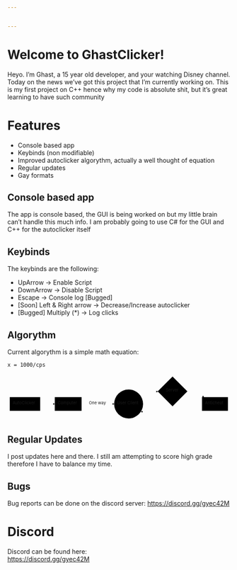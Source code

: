 ```yaml
---


---
```


<h1 id="welcome-to-ghastclicker">Welcome to GhastClicker!</h1>
<p>Heyo. I’m Ghast, a 15 year old developer, and your watching Disney channel. Today on the news we’ve got this project that I’m currently working on. This is my first project on C++ hence why my code is absolute shit, but it’s great learning to have such community</p>
<h1 id="features">Features</h1>
<ul>
<li>Console based app</li>
<li>Keybinds (non modifiable)</li>
<li>Improved autoclicker algorythm, actually a well thought of equation</li>
<li>Regular updates</li>
<li>Gay formats</li>
</ul>
<h2 id="console-based-app">Console based app</h2>
<p>The app is console based, the GUI is being worked on but my little brain can’t handle this much info. I am probably going to use C# for the GUI and C++ for the autoclicker itself</p>
<h2 id="keybinds">Keybinds</h2>
<p>The keybinds are the following:</p>
<ul>
<li>UpArrow -&gt; Enable Script</li>
<li>DownArrow -&gt; Disable Script</li>
<li>Escape -&gt; Console log [Bugged]</li>
<li>[Soon] Left &amp; Right arrow -&gt; Decrease/Increase autoclicker</li>
<li>[Bugged] Multiply (*) -&gt; Log clicks</li>
</ul>
<h2 id="algorythm">Algorythm</h2>
<p>Current algorythm is a simple math equation:</p>
<pre><code>x = 1000/cps
</code></pre>
<div class="mermaid"><svg xmlns="http://www.w3.org/2000/svg" id="mermaid-svg-C9UcuVQLvCM0WcsA" width="100%" style="max-width: 762.1983261108398px;" viewBox="0 0 762.1983261108398 159.157075881958"><g transform="translate(-12, -12)"><g class="output"><g class="clusters"></g><g class="edgePaths"><g class="edgePath" style="opacity: 1;"><path class="path" d="M265.5500030517578,113.67374610900879L321.2666702270508,113.67374610900879L376.98333740234375,113.67374610900879" marker-end="url(#arrowhead2344)" style="fill:none"></path><defs><marker id="arrowhead2344" viewBox="0 0 10 10" refX="9" refY="5" markerUnits="strokeWidth" markerWidth="8" markerHeight="6" orient="auto"><path d="M 0 0 L 10 5 L 0 10 z" class="arrowheadPath" style="stroke-width: 1; stroke-dasharray: 1, 0;"></path></marker></defs></g><g class="edgePath" style="opacity: 1;"><path class="path" d="M469.3483123174165,88.98033736652378L500.9499969482422,70.78249740600586L526.449998474121,71.28249740600586" marker-end="url(#arrowhead2345)" style="fill:none"></path><defs><marker id="arrowhead2345" viewBox="0 0 10 10" refX="9" refY="5" markerUnits="strokeWidth" markerWidth="8" markerHeight="6" orient="auto"><path d="M 0 0 L 10 5 L 0 10 z" class="arrowheadPath" style="stroke-width: 1; stroke-dasharray: 1, 0;"></path></marker></defs></g><g class="edgePath" style="opacity: 1;"><path class="path" d="M628.0149871826171,71.28249740600586L652.5149917602539,70.78249740600586L684.0935819008328,90.31541633605957" marker-end="url(#arrowhead2346)" style="fill:none"></path><defs><marker id="arrowhead2346" viewBox="0 0 10 10" refX="9" refY="5" markerUnits="strokeWidth" markerWidth="8" markerHeight="6" orient="auto"><path d="M 0 0 L 10 5 L 0 10 z" class="arrowheadPath" style="stroke-width: 1; stroke-dasharray: 1, 0;"></path></marker></defs></g><g class="edgePath" style="opacity: 1;"><path class="path" d="M684.0935819008328,137.032075881958L652.5149917602539,156.56499481201172L576.732494354248,156.56499481201172L500.9499969482422,156.56499481201172L469.3483123174165,138.3671548514938" marker-end="url(#arrowhead2347)" style="fill:none"></path><defs><marker id="arrowhead2347" viewBox="0 0 10 10" refX="9" refY="5" markerUnits="strokeWidth" markerWidth="8" markerHeight="6" orient="auto"><path d="M 0 0 L 10 5 L 0 10 z" class="arrowheadPath" style="stroke-width: 1; stroke-dasharray: 1, 0;"></path></marker></defs></g><g class="edgePath" style="opacity: 1;"><path class="path" d="M124.01666259765625,113.67374610900879L149.01666259765625,113.67374610900879L174.01666259765625,113.67374610900879" marker-end="url(#arrowhead2348)" style="fill:none"></path><defs><marker id="arrowhead2348" viewBox="0 0 10 10" refX="9" refY="5" markerUnits="strokeWidth" markerWidth="8" markerHeight="6" orient="auto"><path d="M 0 0 L 10 5 L 0 10 z" class="arrowheadPath" style="stroke-width: 1; stroke-dasharray: 1, 0;"></path></marker></defs></g></g><g class="edgeLabels"><g class="edgeLabel" style="opacity: 1;" transform="translate(321.2666702270508,113.67374610900879)"><g transform="translate(-30.71666717529297,-13.358329772949219)" class="label"><foreignObject width="61.43333435058594" height="26.716659545898438"><div xmlns="http://www.w3.org/1999/xhtml" style="display: inline-block; white-space: nowrap;"><span class="edgeLabel">One way</span></div></foreignObject></g></g><g class="edgeLabel" style="opacity: 1;" transform=""><g transform="translate(0,0)" class="label"><foreignObject width="0" height="0"><div xmlns="http://www.w3.org/1999/xhtml" style="display: inline-block; white-space: nowrap;"><span class="edgeLabel"></span></div></foreignObject></g></g><g class="edgeLabel" style="opacity: 1;" transform=""><g transform="translate(0,0)" class="label"><foreignObject width="0" height="0"><div xmlns="http://www.w3.org/1999/xhtml" style="display: inline-block; white-space: nowrap;"><span class="edgeLabel"></span></div></foreignObject></g></g><g class="edgeLabel" style="opacity: 1;" transform=""><g transform="translate(0,0)" class="label"><foreignObject width="0" height="0"><div xmlns="http://www.w3.org/1999/xhtml" style="display: inline-block; white-space: nowrap;"><span class="edgeLabel"></span></div></foreignObject></g></g><g class="edgeLabel" style="opacity: 1;" transform=""><g transform="translate(0,0)" class="label"><foreignObject width="0" height="0"><div xmlns="http://www.w3.org/1999/xhtml" style="display: inline-block; white-space: nowrap;"><span class="edgeLabel"></span></div></foreignObject></g></g></g><g class="nodes"><g class="node" style="opacity: 1;" id="A" transform="translate(219.78333282470703,113.67374610900879)"><rect rx="0" ry="0" x="-45.76667022705078" y="-23.35832977294922" width="91.53334045410156" height="46.71665954589844"></rect><g class="label" transform="translate(0,0)"><g transform="translate(-35.76667022705078,-13.358329772949219)"><foreignObject width="71.53334045410156" height="26.716659545898438"><div xmlns="http://www.w3.org/1999/xhtml" style="display: inline-block; white-space: nowrap;">Computer</div></foreignObject></g></g></g><g class="node" style="opacity: 1;" id="B" transform="translate(426.46666717529297,113.67374610900879)"><circle x="-49.48332977294922" y="-23.35832977294922" r="49.48332977294922"></circle><g class="label" transform="translate(0,0)"><g transform="translate(-39.48332977294922,-13.358329772949219)"><foreignObject width="78.96665954589844" height="26.716659545898438"><div xmlns="http://www.w3.org/1999/xhtml" style="display: inline-block; white-space: nowrap;">User Client</div></foreignObject></g></g></g><g class="node" style="opacity: 1;" id="E" transform="translate(72.00833129882812,113.67374610900879)"><rect rx="0" ry="0" x="-52.008331298828125" y="-23.35832977294922" width="104.01666259765625" height="46.71665954589844"></rect><g class="label" transform="translate(0,0)"><g transform="translate(-42.008331298828125,-13.358329772949219)"><foreignObject width="84.01666259765625" height="26.716659545898438"><div xmlns="http://www.w3.org/1999/xhtml" style="display: inline-block; white-space: nowrap;">AutoClicker</div></foreignObject></g></g></g><g class="node" style="opacity: 1;" id="D" transform="translate(576.732494354248,70.78249740600586)"><polygon points="50.78249588012695,0 101.5649917602539,-50.78249588012695 50.78249588012695,-101.5649917602539 0,-50.78249588012695" rx="5" ry="5" transform="translate(-50.78249588012695,50.78249588012695)"></polygon><g class="label" transform="translate(0,0)"><g transform="translate(-23.066665649414062,-13.358329772949219)"><foreignObject width="46.133331298828125" height="26.716659545898438"><div xmlns="http://www.w3.org/1999/xhtml" style="display: inline-block; white-space: nowrap;">Server</div></foreignObject></g></g></g><g class="node" style="opacity: 1;" id="C" transform="translate(721.8566589355469,113.67374610900879)"><rect rx="0" ry="0" x="-44.34166717529297" y="-23.35832977294922" width="88.68333435058594" height="46.71665954589844"></rect><g class="label" transform="translate(0,0)"><g transform="translate(-34.34166717529297,-13.358329772949219)"><foreignObject width="68.68333435058594" height="26.716659545898438"><div xmlns="http://www.w3.org/1999/xhtml" style="display: inline-block; white-space: nowrap;">Anticheat</div></foreignObject></g></g></g></g></g></g></svg></div>
<h2 id="regular-updates">Regular Updates</h2>
<p>I post updates here and there. I still am attempting to score high grade therefore I have to balance my time.</p>
<h2 id="bugs">Bugs</h2>
<p>Bug reports can be done on the discord server: <a href="https://discord.gg/gyec42M">https://discord.gg/gyec42M</a></p>
<h1 id="discord">Discord</h1>
<p>Discord can be found here:<br>
<a href="https://discord.gg/gyec42M">https://discord.gg/gyec42M</a></p>

